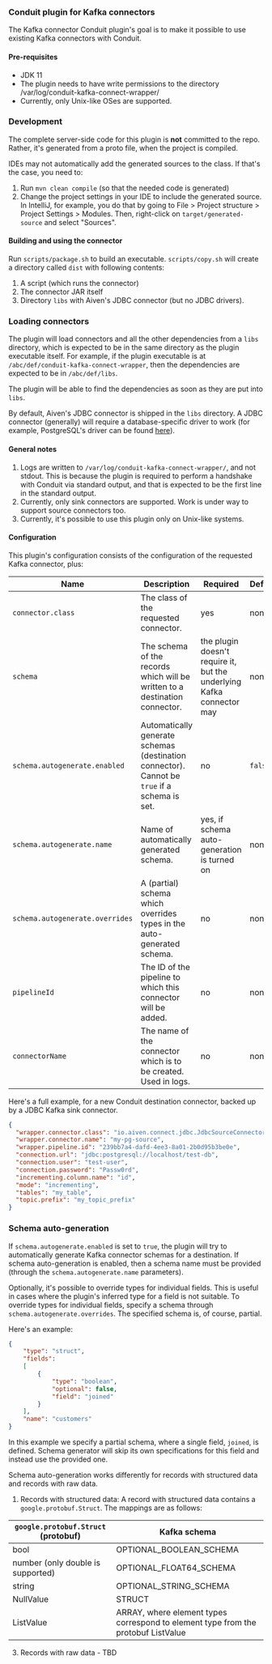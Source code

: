 ### Conduit plugin for Kafka connectors
The Kafka connector Conduit plugin's goal is to make it possible to use existing Kafka connectors with Conduit.  

#### Pre-requisites
* JDK 11
* The plugin needs to have write permissions to the directory /var/log/conduit-kafka-connect-wrapper/
* Currently, only Unix-like OSes are supported.

### Development
The complete server-side code for this plugin is **not** committed to the repo. Rather, it's generated from a proto file,
when the project is compiled.

IDEs may not automatically add the generated sources to the class. If that's the case, you need to:
1. Run `mvn clean compile` (so that the needed code is generated)
2. Change the project settings in your IDE to include the generated source. In IntelliJ, for example, you do that by going
to File > Project structure > Project Settings > Modules. Then, right-click on `target/generated-source` and select "Sources".

#### Building and using the connector
Run `scripts/package.sh` to build an executable. `scripts/copy.sh` will create a directory called `dist` with following contents:
1. A script (which runs the connector)
2. The connector JAR itself
3. Directory `libs` with Aiven's JDBC connector (but no JDBC drivers).

### Loading connectors
The plugin will load connectors and all the other dependencies from a `libs` directory, which is expected to be in the 
same directory as the plugin executable itself. For example, if the plugin executable is at `/abc/def/conduit-kafka-connect-wrapper`,
then the dependencies are expected to be in `/abc/def/libs`.

The plugin will be able to find the dependencies as soon as they are put into `libs`. 

By default, Aiven's JDBC connector is shipped in the `libs` directory. A JDBC connector (generally) will require a 
database-specific driver to work (for example, PostgreSQL's driver can be found [here](https://mvnrepository.com/artifact/org.postgresql/postgresql)).

#### General notes

1. Logs are written to `/var/log/conduit-kafka-connect-wrapper/`, and not stdout. This is because the plugin is required to perform
a handshake with Conduit via standard output, and that is expected to be the first line in the standard output.
2. Currently, only sink connectors are supported. Work is under way to support source connectors too.
3. Currently, it's possible to use this plugin only on Unix-like systems.

#### Configuration
This plugin's configuration consists of the configuration of the requested Kafka connector, plus:

| Name                            | Description                                                                                  | Required                                                              | Default | Example                                                                                                                                                                                             | 
|---------------------------------|----------------------------------------------------------------------------------------------|-----------------------------------------------------------------------|---------|-----------------------------------------------------------------------------------------------------------------------------------------------------------------------------------------------------|
| `connector.class`               | The class of the requested connector.                                                        | yes                                                                   | none    | `io.aiven.connect.jdbc.sink.JdbcSinkTask`                                                                                                                                                           |
| `schema`                        | The schema of the records which will be written to a destination connector.                  | the plugin doesn't require it, but the underlying Kafka connector may | none    | `{"type":"struct","fields":[{"type":"int32","optional":true,"field":"id"},{"type":"string","optional":true,"field":"name"},{"type":"boolean","optional":true,"field":"trial"}],"name":"customers"}` |
| `schema.autogenerate.enabled`   | Automatically generate schemas (destination connector). Cannot be `true` if a schema is set. | no                                                                    | `false` | `true`                                                                                                                                                                                              |
| `schema.autogenerate.name`      | Name of automatically generated schema.                                                      | yes, if schema auto-generation is turned on                           | none    | `customers`                                                                                                                                                                                         |
| `schema.autogenerate.overrides` | A (partial) schema which overrides types in the auto-generated schema.                       | no                                                                    | none    | `{"type":"struct","fields":[{"type":"boolean","optional":true,"field":"joined"}],"name":"customers"}`                                                                                               |
| `pipelineId`                    | The ID of the pipeline to which this connector will be added.                                | no                                                                    | none    |                                                                                                                                                                                                     |
| `connectorName`                 | The name of the connector which is to be created. Used in logs.                              | no                                                                    | none    | `prod-mysql-destination`                                                                                                                                                                            |

Here's a full example, for a new Conduit destination connector, backed up by a JDBC Kafka sink connector.
```json
{
  "wrapper.connector.class": "io.aiven.connect.jdbc.JdbcSourceConnector",
  "wrapper.connector.name": "my-pg-source",
  "wrapper.pipeline.id": "239bb7a4-dafd-4ee3-8a01-2b0d95b3be0e",
  "connection.url": "jdbc:postgresql://localhost/test-db",
  "connection.user": "test-user",
  "connection.password": "Passw0rd",
  "incrementing.column.name": "id",
  "mode": "incrementing",
  "tables": "my_table",
  "topic.prefix": "my_topic_prefix"
}
```

### Schema auto-generation
If `schema.autogenerate.enabled` is set to `true`, the plugin will try to automatically generate Kafka connector schemas 
for a destination. If schema auto-generation is enabled, then a schema name must be provided (through the `schema.autogenerate.name` parameters).

Optionally, it's possible to override types for individual fields. This is useful in cases where the plugin's inferred type
for a field is not suitable. To override types for individual fields, specify a schema through `schema.autogenerate.overrides`.
The specified schema is, of course, partial. 

Here's an example:
```json
{
    "type": "struct",
    "fields":
    [
        {
            "type": "boolean",
            "optional": false,
            "field": "joined"
        }
    ],
    "name": "customers"
}
```

In this example we specify a partial schema, where a single field, `joined`, is defined. Schema generator will skip its
own specifications for this field and instead use the provided one.

Schema auto-generation works differently for records with structured data and records with raw data.
1. Records with structured data: A record with structured data contains a `google.protobuf.Struct`. The mappings are as
follows:

| `google.protobuf.Struct` (protobuf) | Kafka schema                                                                      |
|-------------------------------------|-----------------------------------------------------------------------------------|
| bool                                | OPTIONAL_BOOLEAN_SCHEMA                                                           |
| number (only double is supported)   | OPTIONAL_FLOAT64_SCHEMA                                                           |
| string                              | OPTIONAL_STRING_SCHEMA                                                            |
| NullValue                           | STRUCT                                                                            |
| ListValue                           | ARRAY, where element types correspond to element type from the protobuf ListValue |

3. Records with raw data - TBD